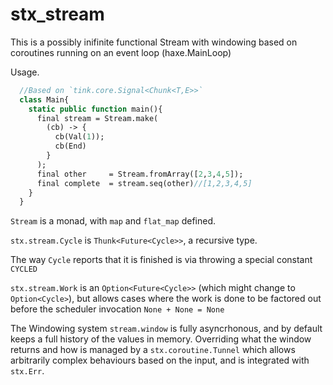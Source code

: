 # stx_stream

This is a possibly inifinite functional Stream with windowing based on coroutines running on an event loop (haxe.MainLoop)

Usage.

```haxe
  //Based on `tink.core.Signal<Chunk<T,E>>`
  class Main{
    static public function main(){
      final stream = Stream.make(
        (cb) -> {
          cb(Val(1));
          cb(End)
        }
      );
      final other     = Stream.fromArray([2,3,4,5]);
      final complete  = stream.seq(other)//[1,2,3,4,5]
    }
  }
```
`Stream` is a monad, with `map` and `flat_map` defined.

`stx.stream.Cycle` is `Thunk<Future<Cycle>>`, a recursive type.

The way `Cycle` reports that it is finished is via throwing a special constant `CYCLED`

`stx.stream.Work` is an `Option<Future<Cycle>>` (which might change to `Option<Cycle>`), but allows cases where the work is done to be factored out before the scheduler invocation `None + None = None`

The Windowing system `stream.window` is fully asyncrhonous, and by default keeps a full history of the values in memory. Overriding what the window returns and how is managed by a `stx.coroutine.Tunnel` which allows arbitrarily complex behaviours based on the input, and is integrated with `stx.Err`.